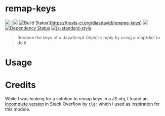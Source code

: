 remap-keys
===========

[![](https://img.shields.io/badge/made%20by-Protocol%20Labs-blue.svg?style=flat-square)](http://ipn.io) [[![](https://img.shields.io/badge/freenode-%23ipfs-blue.svg?style=flat-square)](http://webchat.freenode.net/?channels=%23ipfs) ![Build Status](https://travis-ci.org/diasdavid/rename-keys/master.svg?style=flat-square)](https://travis-ci.org/diasdavid/rename-keys) ![](https://img.shields.io/badge/coverage-%3F-yellow.svg?style=flat-square) [![Dependency Status](https://david-dm.org/diasdavid/rename-keys.svg?style=flat-square)](https://david-dm.org/diasdavid/rename-keys) [![js-standard-style](https://img.shields.io/badge/code%20style-standard-brightgreen.svg?style=flat-square)](https://github.com/feross/standard)

> Rename the keys of a JavaScript Object simply by using a map/dict to do it

# Usage

# Credits

While I was looking for a solution to remap keys in a JS obj, I found an [incomplete version](http://stackoverflow.com/a/31664783/520516) in Stack Overflow by [`tldr`](http://stackoverflow.com/users/1375688/tldr) which I used as inspiration for this module.
